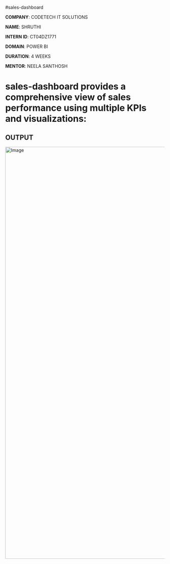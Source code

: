 #sales-dashboard

**COMPANY**: CODETECH IT SOLUTIONS

**NAME**: SHRUTHI

**INTERN ID**: CT04DZ1771

**DOMAIN**: POWER BI

**DURATION**: 4 WEEKS

**MENTOR**: NEELA SANTHOSH

# sales-dashboard provides a comprehensive view of sales performance using multiple KPIs and visualizations:

## OUTPUT

<img width="2333" height="1303" alt="Image" src="https://github.com/user-attachments/assets/0ddec267-c451-48dc-9cda-d0524f81ac9b" />
